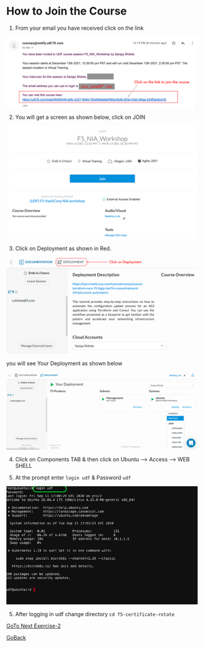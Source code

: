 # How to Join the Course

1. From your email you have received click on the link

 ![alt text](../images/emailclick.png)

2. You will get a screen as shown below, click on JOIN

 ![alt text](../images/click_on_join.png)

3. Click on Deployment as shown in Red.

 ![alt text](../images/click_ondeployment.png)

you will see Your Deployment as shown below

 ![alt text](../images/your_deployment.png)

4. Click on Components TAB & then click on Ubuntu --> Access --> WEB SHELL


5.  At the prompt enter ``` login udf ``` & Password ``` udf ```

 ![alt text](../images/less1-4.png)

5. After logging in udf change directory ```cd f5-certificate-rotate```

[GoTo Next Exercise-2](2-ex)

[GoBack](../README.md)
